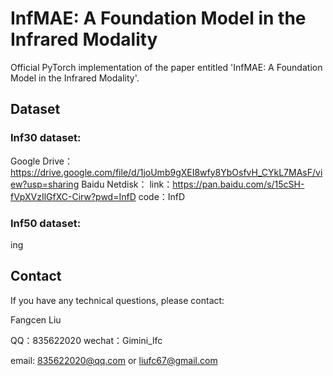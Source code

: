 # InfMAE: A Foundation Model in the Infrared Modality
Official PyTorch implementation of the paper entitled 'InfMAE: A Foundation Model in the Infrared Modality'.

## Dataset
### Inf30 dataset: 
Google Drive：
https://drive.google.com/file/d/1joUmb9gXEI8wfy8YbOsfvH_CYkL7MAsF/view?usp=sharing
Baidu Netdisk：
link：https://pan.baidu.com/s/15cSH-fVpXVzIlGfXC-Cirw?pwd=InfD 
code：InfD 

### Inf50 dataset:
ing

## Contact
If you have any technical questions, please contact:

Fangcen Liu

QQ：835622020 wechat：Gimini_lfc

email: 835622020@qq.com  or liufc67@gmail.com

